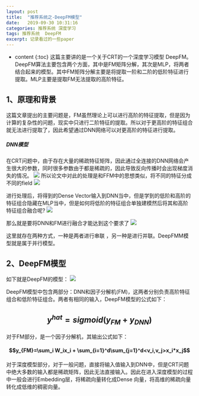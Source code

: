 ```yaml
---
layout: post
title:  "推荐系统之-DeepFM模型"
date:   2019-09-30 10:31:16
categories: 推荐系统 深度学习
tags: 推荐系统  DeepFM
excerpt: 记录看过的一些paper
---
```



* content
{:toc}
这篇主要讲的是一个关于CRT的一个深度学习模型 DeepFM。DeepFM算法主要包含两个方面，其中是FM矩阵分解，其次是MLP，将两者结合起来的模型。其中FM矩阵分解主要是将提取一阶和二阶的低阶特征进行提取。MLP主要是提取FM无法提取的高阶特征。

## 1、原理和背景
这篇文章提出的主要问题是，FM虽然理论上可以进行高阶的特征提取，但是因为计算的复杂性的问题，现实中只进行二阶特征的提取。所以对于更高阶的特征组合就无法进行提取了，因此希望通过DNN网络可以对更高阶的特征进行提取。

##### DNN模型

在CRT问题中，由于存在大量的稀疏特征矩阵，因此通过全连接的DNN网络会产生很大的参数，同时很多参数由于都是稀疏的，因此导致反向传播时会出现梯度消失的情况。
<img src='https://upload-images.jianshu.io/upload_images/4155986-f4363ca2be689dbb.png?imageMogr2/auto-orient/strip|imageView2/2/w/1164/format/webp'/>
所以论文中对此的处理是和FFM中的思想类似，将不同的特征分成不同的field
<img src="https://upload-images.jianshu.io/upload_images/4155986-5f476d2c5b616232.png?imageMogr2/auto-orient/strip|imageView2/2/w/1101/format/webp" />

进行处理后，将得到的Dense Vector输入到DNN当中，但是学到的低阶和高阶的特征组合隐藏在MLP当中，但是如何将低阶的特征组合单独建模然后将其和高阶特征组合融合呢?
<img src='https://upload-images.jianshu.io/upload_images/4155986-7e036f56982d323b.png?imageMogr2/auto-orient/strip|imageView2/2/w/1200/format/webp'/>

那么就是要将DNN和FM进行融合才能达到这个要求了
<img src='https://upload-images.jianshu.io/upload_images/4155986-2b8d2e22017ad339.png?imageMogr2/auto-orient/strip|imageView2/2/w/1183/format/webp'/>

这里就存在两种方式，一种是两者进行串联 ，另一种是进行并联。DeepFMM模型就是属于并行模型。



## 2、DeepFM模型
如下就是DeepFM的模型：
<img src='https://upload-images.jianshu.io/upload_images/4155986-21fa429e42108e99.png?imageMogr2/auto-orient/strip|imageView2/2/w/535/format/webp' />

DeepFM模型中包含两部分：DNN和因子分解机(FM)，这两者分别负责高阶特征组合和低阶特征组合。两者有相同的输入，DeepFM模型的公式如下：
## $$y^{hat} =sigmoid(y_{FM}+y_{DNN})$$

对于FM部分，是一个因子分解机，其输出公式如下：
#### $$y_{FM}=\sum_i W_ix_i + \sum_{i=1}^d\sum_{j=1}^d<v_i,v_j>x_i*x_j$$

对于深度模型部分，对于一般问题，直接将输入值输入到DNN中，但是CRT问题中绝大多数的输入都是稀疏矩阵，因此无法直接输入。因此在进入深度模型的过程中一般会进行Embedding层，将稀疏向量转化成Dense 向量，将高维的稀疏向量转化成低维的稠密向量。

